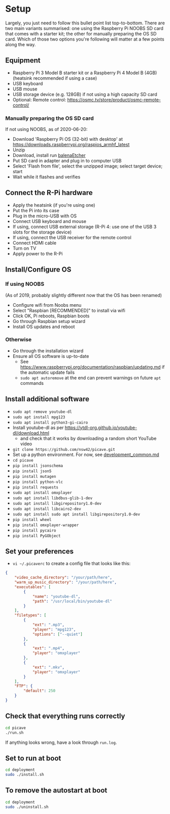 # Setup

Largely, you just need to follow this bullet point list top-to-bottom. There are two main variants summarised: one using the Raspberry Pi NOOBS SD card that comes with a starter kit; the other for manually preparing the OS SD card. Which of those two options you're following will matter at a few points along the way.

## Equipment

* Raspberry Pi 3 Model B starter kit or a Raspberry Pi 4 Model B (4GB) (heatsink recommended if using a case)
* USB keyboard
* USB mouse
* USB storage device (e.g. 128GB) if not using a high capacity SD card
* Optional: Remote control: <https://osmc.tv/store/product/osmc-remote-control/>

### Manually preparing the OS SD card

If not using NOOBS, as of 2020-06-20:

* Download 'Raspberry Pi OS (32-bit) with desktop' at <https://downloads.raspberrypi.org/raspios_armhf_latest>
* Unzip
* Download, install run [balenaEtcher](https://www.balena.io/etcher/)
* Put SD card in adapter and plug in to computer USB
* Select 'Flash from file', select the unzipped image; select target device; start
* Wait while it flashes and verifies

## Connect the R-Pi hardware

* Apply the heatsink (if you're using one)
* Put the Pi into its case
* Plug in the micro-USB with OS
* Connect USB keyboard and mouse
* If using, connect USB external storage (R-Pi 4: use one of the USB 3 slots for the storage device)
* If using, connect the USB receiver for the remote control
* Connect HDMI cable
* Turn on TV
* Apply power to the R-Pi

## Install/Configure OS

### If using NOOBS

(As of 2019, probably slightly different now that the OS has been renamed)

* Configure wifi from Noobs menu
* Select "Raspbian [RECOMMENDED]" to install via wifi
* Click OK, Pi reboots, Raspbian boots
* Go through Raspbian setup wizard
* Install OS updates and reboot

### Otherwise

* Go through the installation wizard
* Ensure all OS software is up-to-date
    * See https://www.raspberrypi.org/documentation/raspbian/updating.md if the automatic update fails
    * `sudo apt autoremove` at the end can prevent warnings on future `apt` commands


## Install additional software

* `sudo apt remove youtube-dl`
* `sudo apt install mpg123`
* `sudo apt install python3-gi-cairo`
* Install youtube-dl as per <https://ytdl-org.github.io/youtube-dl/download.html>
    * and check that it works by downloading a random short YouTube video
* `git clone https://github.com/nsw42/picave.git`
* Set up a python environment. For now, see [development_common.md](development_common.md)
* `cd picave`
* `pip install jsonschema`
* `pip install json5`
* `pip install mutagen`
* `pip install python-vlc`
* `pip install requests`
* `sudo apt install omxplayer`
* `sudo apt install libdbus-glib-1-dev`
* `sudo apt install libgirepository1.0-dev`
* `sudo apt install libcairo2-dev`
* `sudo apt install sudo apt install libgirepository1.0-dev`
* `pip install wheel`
* `pip install omxplayer-wrapper`
* `pip install pycairo`
* `pip install PyGObject`

## Set your preferences

* `vi ~/.picaverc` to create a config file that looks like this:

```json
{
    "video_cache_directory": "/your/path/here",
    "warm_up_music_directory": "/your/path/here",
    "executables": [
        {
            "name": "youtube-dl",
            "path": "/usr/local/bin/youtube-dl"
        }
    ],
    "filetypes": [
        {
            "ext": ".mp3",
            "player": "mpg123",
            "options": ["--quiet"]
        },
        {
            "ext": ".mp4",
            "player": "omxplayer"
        },
        {
            "ext": ".mkv",
            "player": "omxplayer"
        }
    ],
    "FTP": {
        "default": 250
    }
}
```

## Check that everything runs correctly

```bash
cd picave
./run.sh
```

If anything looks wrong, have a look through `run.log`.

## Set to run at boot

```bash
cd deployment
sudo ./install.sh
```

## To remove the autostart at boot

```bash
cd deployment
sudo ./uninstall.sh
```
